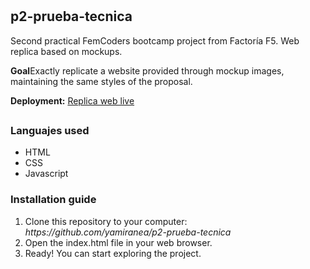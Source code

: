 # <h2 style="color #8d63d6">p2-prueba-tecnica</h2>

Second practical FemCoders bootcamp project from Factoría F5.
Web replica based on mockups.

<strong>Goal</strong>Exactly replicate a website provided through mockup images, maintaining the same styles of the proposal.

<strong>Deployment:</strong> <a href="https://project-p2-individual.netlify.app//project/sections/homepage/index.html">Replica web live</a>

## <h3 style="color #8d63d6">Languajes used</h3>

<ul>
   <li>HTML</li>
   <li>CSS</li>
   <li>Javascript</li>
</ul>

### <h3>Installation guide</h3>

<ol>
    <li>Clone this repository to your computer: <em>https://github.com/yamiranea/p2-prueba-tecnica</em></li>
    <li>Open the index.html file in your web browser.</li>
    <li>Ready! You can start exploring the project.</li>
</ol>
